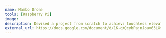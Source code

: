 ```yaml
---
name: Mambo Drone 
tools: [Raspberry Pi]
image:
description: Devised a project from scratch to achieve touchless elevator control like behaviour to ensure safety during the pandemic
external_url: https://docs.google.com/document/d/1K-qXQcybPajnJouv63LXtVaTJ4lSBnLtA9KwdkgXeKA/edit?usp=sharing
---
```

